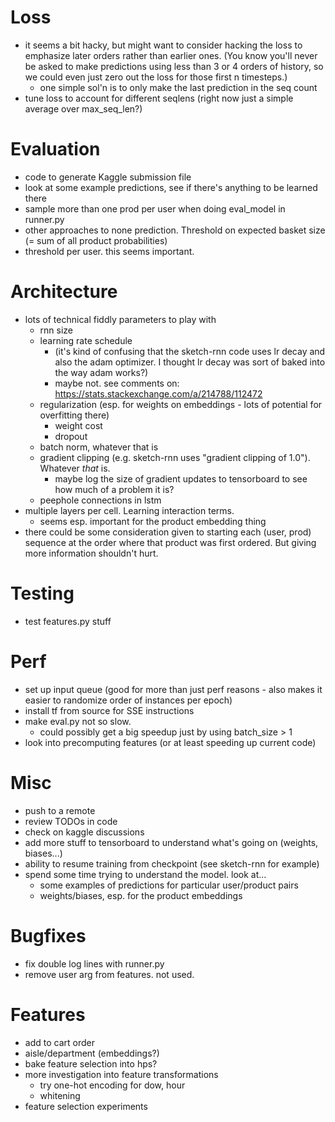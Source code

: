 # Loss

- it seems a bit hacky, but might want to consider hacking the loss to 
emphasize later orders rather than earlier ones. (You know you'll never
be asked to make predictions using less than 3 or 4 orders of history,
so we could even just zero out the loss for those first n timesteps.)
  - one simple sol'n is to only make the last prediction in the seq count
- tune loss to account for different seqlens (right now just a simple average over max_seq_len?)

# Evaluation
- code to generate Kaggle submission file
- look at some example predictions, see if there's anything to be learned there
- sample more than one prod per user when doing eval_model in runner.py
- other approaches to none prediction. Threshold on expected basket size (= sum of all product probabilities)
- threshold per user. this seems important.
  
# Architecture
- lots of technical fiddly parameters to play with
  - rnn size
  - learning rate schedule
    - (it's kind of confusing that the sketch-rnn code uses lr decay and also the adam
      optimizer. I thought lr decay was sort of baked into the way adam works?)
    - maybe not. see comments on: https://stats.stackexchange.com/a/214788/112472
  - regularization (esp. for weights on embeddings - lots of potential for overfitting there)
    - weight cost
    - dropout
  - batch norm, whatever that is
  - gradient clipping (e.g. sketch-rnn uses "gradient clipping of 1.0"). Whatever *that* is.
    - maybe log the size of gradient updates to tensorboard to see how much of a problem it is?
  - peephole connections in lstm
- multiple layers per cell. Learning interaction terms.
  - seems esp. important for the product embedding thing
- there could be some consideration given to starting each (user, prod)
  sequence at the order where that product was first ordered. But 
  giving more information shouldn't hurt.

# Testing
- test features.py stuff

# Perf
- set up input queue (good for more than just perf reasons - also makes it easier to randomize order of instances per epoch)
- install tf from source for SSE instructions
- make eval.py not so slow.
  - could possibly get a big speedup just by using batch_size > 1
- look into precomputing features (or at least speeding up current code)

# Misc
- push to a remote
- review TODOs in code
- check on kaggle discussions
- add more stuff to tensorboard to understand what's going on (weights, biases...)
- ability to resume training from checkpoint (see sketch-rnn for example)
- spend some time trying to understand the model. look at...
  - some examples of predictions for particular user/product pairs
  - weights/biases, esp. for the product embeddings

# Bugfixes
- fix double log lines with runner.py
- remove user arg from features. not used.

# Features
- add to cart order
- aisle/department (embeddings?)
- bake feature selection into hps?
- more investigation into feature transformations
   - try one-hot encoding for dow, hour
   - whitening
- feature selection experiments
